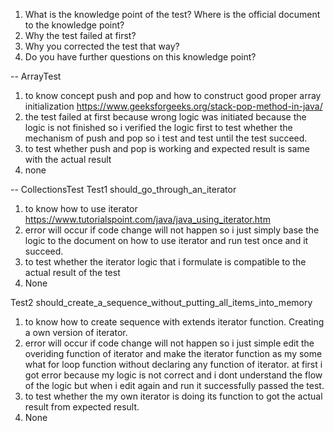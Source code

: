 1. What is the knowledge point of the test? Where is the official document to the knowledge point?
2. Why the test failed at first?
3. Why you corrected the test that way?
4. Do you have further questions on this knowledge point?

-- ArrayTest
1. to know concept push and pop and how to construct good proper array initialization https://www.geeksforgeeks.org/stack-pop-method-in-java/
2. the test failed at first because wrong logic was initiated because the logic is not finished so i verified the logic first to test whether the mechanism of push and pop so i test and test until the test succeed.
3. to test whether push and pop is working and expected result is same with the actual result
4. none

-- CollectionsTest
Test1 should_go_through_an_iterator
1. to know how to use iterator https://www.tutorialspoint.com/java/java_using_iterator.htm
2. error will occur if code change will not happen so i just simply base the logic to the document on how to use iterator and run test once and it succeed.
3. to test whether the iterator logic that i formulate is compatible to the actual result of the test
4. None

Test2 should_create_a_sequence_without_putting_all_items_into_memory
1. to know how to create sequence with extends iterator function. Creating a own version of iterator.
2. error will occur if code change will not happen so i just simple edit the overiding function of iterator and make the iterator function as my some what for loop function without declaring any function of iterator. at first i got error because my logic is not correct and i dont understand the flow of the logic but when i edit again and run it successfully passed the test.
3. to test whether the my own iterator is doing its function to got the actual result from expected result.
4. None
